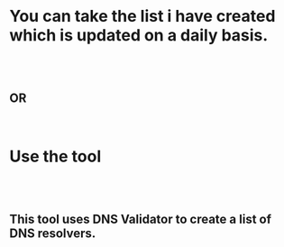<br>
<h1>You can take the list i have created which is updated on a daily basis.</h1><br>
<br>
<h2>OR</h2>
<br>
<h1>Use the tool</h1><br>
<br>
<h2>This tool uses DNS Validator to create a list of DNS resolvers.<br>

